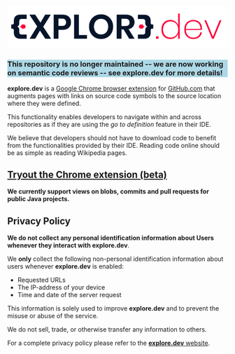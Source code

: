 <div style="text-align:center"><img src="./data/img/logo.png"/></div>


<div style="background-color:lightblue"><h3>This repository is no longer maintained -- we are now working on semantic code reviews -- see explore.dev for more details!</h3></div>

**explore.dev** is a
[Google Chrome browser extension](https://chrome.google.com/webstore/detail/exploredev/kncanpcabelfpnpkkaeelgncohnbofml) 
for [GitHub.com](https://github.com) that augments pages with links on source code symbols to the source location where they were defined.
 
This functionality enables developers to navigate within and across repositories as if they are using the *go to definition* feature in their IDE.

We believe that developers should not have to download code to benefit from the functionalities provided by their IDE. Reading code online should be as simple as reading Wikipedia pages.


## [Tryout the Chrome extension (beta)](https://chrome.google.com/webstore/detail/exploredev/kncanpcabelfpnpkkaeelgncohnbofml)

**We currently support views on blobs, commits and pull requests for public Java projects.**

## Privacy Policy

**We do not collect any personal identification information about Users whenever they interact with explore.dev**.

We **only** collect the following non-personal identification information about users whenever **explore.dev** is enabled:

- Requested URLs
- The IP-address of your device
- Time and date of the server request

This information is solely used to improve **explore.dev** and to prevent the misuse or abuse of the service.

We do not sell, trade, or otherwise transfer any information to others.

For a complete privacy policy please refer to the [**explore.dev** website](https://explore.dev/privacy).
